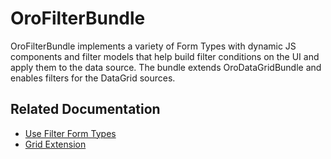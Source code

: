 <a id="bundle-docs-platform-filter-bundle"></a>

# OroFilterBundle

OroFilterBundle implements a variety of Form Types with dynamic JS components and filter models that help build filter conditions on the UI and apply them to the data source. The bundle extends OroDataGridBundle and enables filters for the DataGrid sources.

## Related Documentation

* [Use Filter Form Types](filter-form-types.md#backend-filters-form-types)
* [Grid Extension](grid-extension.md#backend-entities-filters-grid-extension)
